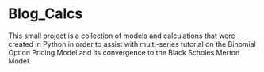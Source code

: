 # Blog_Calcs


This small project is a collection of models and calculations that were created in Python in order to assist with multi-series tutorial on the Binomial Option Pricing Model and its convergence to the Black Scholes Merton Model.